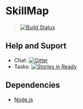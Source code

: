 # SkillMap
> [![Build Status](https://travis-ci.org/CWISoftware/SkillMap.svg)](https://travis-ci.org/CWISoftware/SkillMap)

## Help and Suport
* Chat: [![Gitter](https://badges.gitter.im/Join%20Chat.svg)](https://gitter.im/CWISoftware/SkillMap?utm_source=badge&utm_medium=badge&utm_campaign=pr-badge&utm_content=body_badge)
* Tasks: [![Stories in Ready](https://badge.waffle.io/CWISoftware/SkillMap.png?label=ready&title=Ready)](https://waffle.io/CWISoftware/SkillMap)

## Dependencies
* [Node.js](https://nodejs.org/)
